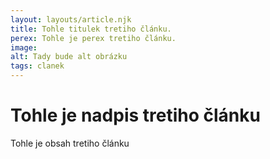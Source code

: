 ```yaml
---
layout: layouts/article.njk
title: Tohle titulek tretiho článku.
perex: Tohle je perex tretiho článku.
image: 
alt: Tady bude alt obrázku
tags: clanek
---
```


# Tohle je nadpis tretiho článku

Tohle je obsah tretiho článku